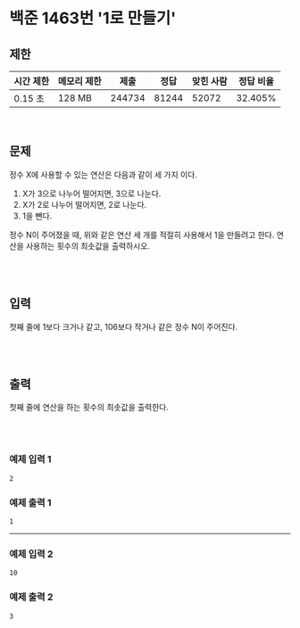# 백준 1463번 '1로 만들기'

## 제한
|시간 제한|메모리 제한|제출|정답|맞힌 사람|정답 비율|
|------|------|---|---|----|----|
|0.15 초|128 MB|244734|81244|52072|32.405%|

<br>

## 문제
정수 X에 사용할 수 있는 연산은 다음과 같이 세 가지 이다.

1. X가 3으로 나누어 떨어지면, 3으로 나눈다.
2. X가 2로 나누어 떨어지면, 2로 나눈다.
3. 1을 뺀다.

정수 N이 주어졌을 때, 위와 같은 연산 세 개를 적절히 사용해서 1을 만들려고 한다. 연산을 사용하는 횟수의 최솟값을 출력하시오.

<br><br>

## 입력
첫째 줄에 1보다 크거나 같고, 106보다 작거나 같은 정수 N이 주어진다.

<br><br>

## 출력
첫째 줄에 연산을 하는 횟수의 최솟값을 출력한다.

<br><br>
### 예제 입력 1
```
2
```
### 예제 출력 1
```
1
```
<hr>

### 예제 입력 2
```
10
```
### 예제 출력 2
```
3
```